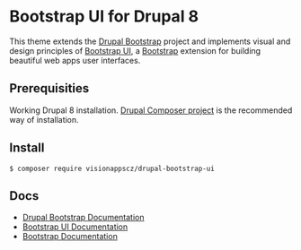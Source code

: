 Bootstrap UI for Drupal 8
=========================

This theme extends the [Drupal Bootstrap](http://drupal-bootstrap.org) project and implements visual and design
principles of [Bootstrap UI](http://www.bootstrap-ui.com), a [Bootstrap](http://getbootstrap.com) extension for building
beautiful web apps user interfaces.

## Prerequisities
Working Drupal 8 installation. [Drupal Composer project](https://github.com/drupal-composer/drupal-project) is the
recommended way of installation.

## Install

```
$ composer require visionappscz/drupal-bootstrap-ui
```

## Docs
* [Drupal Bootstrap Documentation](http://drupal-bootstrap.org/api/bootstrap/8)
* [Bootstrap UI Documentation](http://docs.bootstrap-ui.com)
* [Bootstrap Documentation](http://getbootstrap.com)
